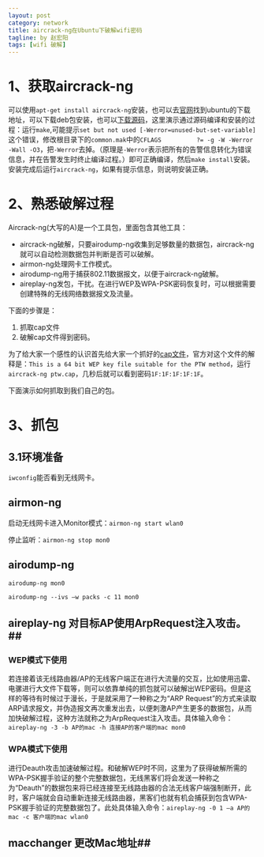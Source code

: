 ```yaml
---
layout: post
category: network
title: aircrack-ng在Ubuntu下破解wifi密码
tagline: by 赵宏阳
tags: [wifi 破解]
---
```


<!--more-->

# 1、获取aircrack-ng #

可以使用`apt-get install aircrack-ng`安装，也可以去[官网](
http://www.aircrack-ng.org/doku.php?id=downloads#linux_packages)找到ubuntu的下载地址，可以下载deb包安装，也可以[下载源码](http://ubuntu2.cica.es/ubuntu/ubuntu/pool/universe/a/aircrack-ng/aircrack-ng_1.0.orig.tar.gz)，这里演示通过源码编译和安装的过程：运行`make`,可能提示`set but not used [-Werror=unused-but-set-variable]`这个错误，修改根目录下的`common.mak`中的`CFLAGS          ?= -g -W -Werror -Wall -O3`，把`-Werror`去掉。（原理是`-Werror`表示把所有的告警信息转化为错误信息，并在告警发生时终止编译过程。）即可正确编译，然后`make install`安装。安装完成后运行`aircrack-ng`，如果有提示信息，则说明安装正确。

# 2、熟悉破解过程 #

Aircrack-ng(大写的A)是一个工具包，里面包含其他工具：

- aircrack-ng破解，只要airodump-ng收集到足够数量的数据包，aircrack-ng就可以自动检测数据包并判断是否可以破解。
- airmon-ng处理网卡工作模式。
- airodump-ng用于捕获802.11数据报文，以便于aircrack-ng破解。
- aireplay-ng发包，干扰。在进行WEP及WPA-PSK密码恢复时，可以根据需要创建特殊的无线网络数据报文及流量。

下面的步骤是：

1. 抓取cap文件
2. 破解cap文件得到密码。

为了给大家一个感性的认识首先给大家一个抓好的[cap文件](http://download.aircrack-ng.org/ptw.cap)，官方对这个文件的解释是：`This is a 64 bit WEP key file suitable for the PTW method`，运行`aircrack-ng ptw.cap`，几秒后就可以看到密码`1F:1F:1F:1F:1F`。

下面演示如何抓取到我们自己的包。

# 3、抓包 #

## 3.1环境准备 ##

`iwconfig`能否看到无线网卡。

## airmon-ng ##

启动无线网卡进入Monitor模式：`airmon-ng start wlan0`

停止监听：`airmon-ng stop mon0`

## airodump-ng ##

`airodump-ng mon0`

`airodump-ng --ivs –w packs -c 11 mon0`

## aireplay-ng 对目标AP使用ArpRequest注入攻击。##

### WEP模式下使用 ###

若连接着该无线路由器/AP的无线客户端正在进行大流量的交互，比如使用迅雷、电骡进行大文件下载等，则可以依靠单纯的抓包就可以破解出WEP密码。但是这样的等待有时候过于漫长，于是就采用了一种称之为“ARP Request”的方式来读取ARP请求报文，并伪造报文再次重发出去，以便刺激AP产生更多的数据包，从而加快破解过程，这种方法就称之为ArpRequest注入攻击。具体输入命令：`aireplay-ng -3 -b AP的mac -h 连接AP的客户端的mac mon0`

### WPA模式下使用 ###

进行Deauth攻击加速破解过程。和破解WEP时不同，这里为了获得破解所需的WPA-PSK握手验证的整个完整数据包，无线黑客们将会发送一种称之为“Deauth”的数据包来将已经连接至无线路由器的合法无线客户端强制断开，此时，客户端就会自动重新连接无线路由器，黑客们也就有机会捕获到包含WPA-PSK握手验证的完整数据包了。此处具体输入命令：`aireplay-ng -0 1 –a AP的mac -c 客户端的mac wlan0 `

## macchanger 更改Mac地址##

